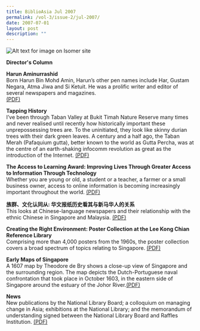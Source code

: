 ```yaml
---
title: BiblioAsia Jul 2007
permalink: /vol-3/issue-2/jul-2007/
date: 2007-07-01
layout: post
description: ""
---
```

![Alt text for image on Isomer site](/images/covers/ba3-2.jpg)

<a style="text-decoration: none; font-weight: bold;" href="/vol-3/issue2/jul-2007/director-column">Director's Column</a>

<a style="text-decoration: none; font-weight: bold;" href="/vol-3/issue2/jul-2007/harun-aminurrishad">Harun Aminurrashid</a>
<br>Born Harun Bin Mohd Amin, Harun’s other pen names include Har, Gustam Negara, Atma Jiwa and Si Ketuit. He was a prolific writer and editor of several newspapers and magazines.  
[(PDF)](/files/pdf/vol-3/issue-2/v3-issue2_Aminurrashid.pdf)

<a style="text-decoration: none; font-weight: bold;" href="/vol-3/issue2/jul-2007/tapping-history">Tapping History</a><br>I’ve been through Taban Valley at Bukit Timah Nature Reserve many times and never realised until recently how historically important these unprepossessing trees are. To the uninitiated, they look like skinny durian trees with their dark green leaves. A century and a half ago, the Taban Merah (Pafaquium gutta), better known to the world as Gutta Percha, was at the centre of an earth-shaking infocomm revolution as great as the introduction of the Internet.
[(PDF)](/files/pdf/vol-3/issue-2/v3-issue2_TappingHistory.pdf)

<a style="text-decoration: none; font-weight: bold;" href="/vol-3/issue2/jul-2007/access-learning-award-information-technology">The Access to Learning Award: Improving Lives Through Greater Access to Information Through Technology</a><br>
Whether you are young or old, a student or a teacher, a farmer or a small business owner, access to online information is becoming increasingly important throughout the world. [(PDF)](/files/pdf/vol-3/issue-2/v3-issue2_LearningAward.pdf)

**族群、文化认同从: 华文报纸历史看其与新马华人的关系**<br>This  looks at Chinese-language newspapers and their relationship with the ethnic Chinese in Singapore and Malaysia. [(PDF)](/files/pdf/vol-3/issue-2/v3-issue2_Chinese.pdf)

<a style="text-decoration: none; font-weight: bold;" href="/vol-3/issue2/jul-2007/poster-collection-right-environment">Creating the Right Environment: Poster Collection at the Lee Kong Chian Reference Library</a><br>Comprising more than 4,000 posters from the 1960s, the poster collection covers a broad spectrum of topics relating to Singapore. [(PDF)](/files/pdf/vol-3/issue-2/v3-issue2_PosterCollection.pdf)

<a style="text-decoration: none; font-weight: bold;" href="/vol-3/issue2/jul-2007/early-map-singapore">Early Maps of Singapore
</a><br>A 1607 map by Theodore de Bry shows a close-up view of Singapore and the surrounding region. The map depicts the Dutch-Portuguese naval confrontation that took place in October 1603, in the eastern side of Singapore around the estuary of the Johor River.[(PDF)](/files/pdf/vol-3/issue-2/v3-issue2_EarlyMaps.pdf)

**News**<br>New publications by the National Library Board; a colloquium on managing change in Asia; exhibitions at the National Library; and the memorandum of understanding signed between the National Library Board and Raffles Institution. [(PDF)](/files/pdf/vol-3/issue-2/v3-issue2_News.pdf)
